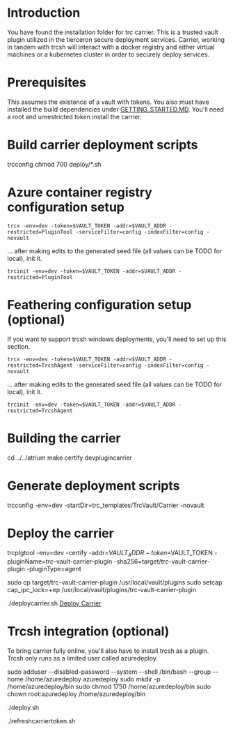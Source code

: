 # Introduction 
You have found the installation folder for trc carrier.  This is a trusted vault
plugin utilized in the tierceron secure deployment services.  Carrier, working
in tandem with trcsh will interact with a docker registry and either virtual machines or a kubernetes cluster in order to securely deploy services.

# Prerequisites
This assumes the existence of a vault with tokens.  You also must have installed the build dependencies under [GETTING_STARTED.MD](../../GETTING_STARTED.MD#command-line-building-via-makefile). You'll need a root and unrestricted token install the carrier.

# Build carrier deployment scripts
trcconfig
chmod 700 deploy/*.sh

# Azure container registry configuration setup
```
trcx -env=dev -token=$VAULT_TOKEN -addr=$VAULT_ADDR -restricted=PluginTool -serviceFilter=config -indexFilter=config -novault
```

... after making edits to the generated seed file (all values can be TODO for local), init it.

```
trcinit -env=dev -token=$VAULT_TOKEN -addr=$VAULT_ADDR -restricted=PluginTool
```

# Feathering configuration setup (optional)
If you want to support trcsh windows deployments, you'll need to set up this section.

```
trcx -env=dev -token=$VAULT_TOKEN -addr=$VAULT_ADDR -restricted=TrcshAgent -serviceFilter=config -indexFilter=config -novault
```

... after making edits to the generated seed file (all values can be TODO for local), init it.

```
trcinit -env=dev -token=$VAULT_TOKEN -addr=$VAULT_ADDR -restricted=TrcshAgent
```


# Building the carrier
cd ../../atrium
make certify devplugincarrier

# Generate deployment scripts
trcconfig -env=dev -startDir=trc_templates/TrcVault/Carrier -novault

# Deploy the carrier
trcplgtool -env=dev -certify -addr=$VAULT_ADDR -token=$VAULT_TOKEN -pluginName=trc-vault-carrier-plugin -sha256=target/trc-vault-carrier-plugin -pluginType=agent

sudo cp target/trc-vault-carrier-plugin /usr/local/vault/plugins
sudo setcap cap_ipc_lock=+ep /usr/local/vault/plugins/trc-vault-carrier-plugin

./deploycarrier.sh [Deploy Carrier](atrium/plugin/deploy)

# Trcsh integration (optional)
To bring carrier fully online, you'll also have to install trcsh as a plugin.  Trcsh only runs as a limited user
called azuredeploy.

sudo adduser --disabled-password --system --shell /bin/bash --group --home /home/azuredeploy azuredeploy
sudo mkdir -p /home/azuredeploy/bin
sudo chmod 1750 /home/azuredeploy/bin
sudo chown root:azuredeploy /home/azuredeploy/bin

./deploy.sh


./refreshcarriertoken.sh
